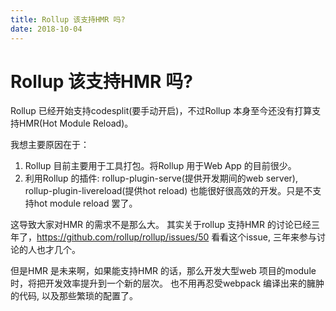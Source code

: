 ```yaml
---
title: Rollup 该支持HMR 吗?
date: 2018-10-04
---
```

# Rollup 该支持HMR 吗?
Rollup 已经开始支持codesplit(要手动开启)，不过Rollup 本身至今还没有打算支持HMR(Hot Module Reload)。

我想主要原因在于：
1. Rollup 目前主要用于工具打包。将Rollup 用于Web App 的目前很少。
2. 利用Rollup 的插件: rollup-plugin-serve(提供开发期间的web server), rollup-plugin-livereload(提供hot reload)
也能很好很高效的开发。只是不支持hot module reload 罢了。

这导致大家对HMR 的需求不是那么大。 其实关于rollup 支持HMR 的讨论已经三年了，https://github.com/rollup/rollup/issues/50 看看这个issue, 三年来参与讨论的人也才几个。

但是HMR 是未来啊，如果能支持HMR 的话，那么开发大型web 项目的module 时，将把开发效率提升到一个新的层次。
也不用再忍受webpack 编译出来的臃肿的代码, 以及那些繁琐的配置了。